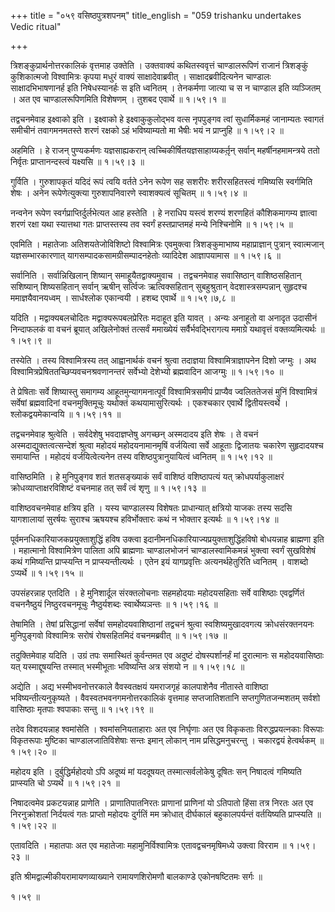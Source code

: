 +++
title = "०५९ वसिष्ठपुत्रशपनम्"
title_english = "059 trishanku undertakes Vedic ritual"

+++


त्रिशङ्कुप्रार्थनोत्तरकालिकं वृत्तमाह उक्तेति । उक्तवाक्यं कथितस्ववृत्तं
चाण्डालरूपिणं राजानं त्रिशङ्कुं कुशिकात्मजो विश्वामित्रः कृपया मधुरं
वाक्यं साक्षादेवाब्रवीत् । साक्षादब्रवीदित्यनेन चाण्डालः
साक्षादभिभाषणानर्ह इति निषेधस्यानर्हः स इति ध्वनितम् । तेनकर्मणा जात्या
च स न चाण्डाल इति व्यञ्जितम् । अत एव चाण्डालरूपिणमिति विशेषणम् । तुशबद
एवार्थे  ॥  १।५९।१  ॥   

  

तद्वचनमेवाह इक्ष्वाको इति । इक्ष्वाको हे इक्ष्वाकुकुलोद्भव वत्स
नृपपुङ्गव त्वां सुधार्मिकमहं जानाम्यतः स्वागतं समीचीनं तवागमनमतस्ते शरणं
रक्षको ऽहं भविष्याम्यतो मा भैषीः भयं न प्राप्नुहि  ॥  १।५९।२  ॥   

  

अहमिति । हे राजन् पुण्यकर्मणः यज्ञसाह्यकरान्
त्वच्चिकीर्षितयज्ञसाहाय्यकर्तृ़न् सर्वान् महर्षीनहमामन्त्रये ततो
निर्वृतः प्राप्तानन्दस्त्वं यक्ष्यसि  ॥  १।५९।३  ॥   

  

गुर्विति । गुरुशापकृतं यदिदं रूपं त्वयि वर्तते ऽनेन रूपेण सह सशरीरः
शरीरसहितस्त्वं गमिष्यसि स्वर्गमिति शेषः । अनेन रूपेणेत्युक्त्या
गुरुशापनिवारणे स्वाशक्यत्वं सूचितम्  ॥  १।५९।४  ॥   

  

नन्वनेन रूपेण स्वर्गप्राप्तिर्दुर्लभेत्यत आह हस्तेति । हे नराधिप यस्त्वं
शरण्यं शरणहितं कौशिकमागम्य ज्ञात्वा शरणं रक्षा यथा स्यात्तथा गतः
प्राप्तस्तस्य तव स्वर्गं हस्तप्राप्तमहं मन्ये निश्चिनोमि  ॥  १।५९।५  ॥   

  

एवमिति । महातेजाः अतिशयतेजोविशिष्टो विश्वामित्रः एवमुक्त्वा
त्रिशङ्कुमाभाष्य महाप्राज्ञान् पुत्रान् स्वात्मजान् यज्ञसम्भारकारणात्
यागसम्पादकसामग्रीसम्पादनहेतोः व्यादिदेश आज्ञापयामास  ॥  १।५९।६  ॥   

  

सर्वानिति । सर्वान्निखिलान् शिष्यान् समाहूयैतद्वाक्यमुवाच । तद्वचनमेवाह
सवासिष्ठान् वाशिष्ठसहितान् सशिष्यान् शिष्यसहितान् सर्वान् ऋषीन्
सर्त्विजः ऋत्विक्सहितान् सुबहुश्रुतान् वेदशास्त्रसम्पन्नान् सुहृदश्च
ममाज्ञयैवानयध्वम् । सार्धश्लोक एकान्वयी । हशब्द एवार्थे  ॥  १।५९।७,८  ॥   

  

यदिति । मद्वाक्यबलचोदितः मद्वाक्यरूपबलप्रेरितः मदाहूत इति यावत् । अन्यः
अनाहूतो वा अनादृत उदासीनं निन्दाफलकं वा वचनं ब्रूयात् अखिलेनोक्तं
तत्सर्वं ममाख्येयं सर्वैर्भवद्भिरागत्य ममाग्रे यथावृत्तं
वक्तव्यमित्यर्थः  ॥  १।५९।९  ॥   

  

तस्येति । तस्य विश्वामित्रस्य तत् आह्वानार्थकं वचनं श्रुत्वा तदाज्ञया
विश्वामित्राज्ञापनेन दिशो जग्मुः । अथ
विश्वामित्रप्रेषिततच्छिप्यवचनश्रवणानन्तरं सर्वेभ्यो देशेभ्यो ब्रह्मवादिन
आजग्मुः  ॥  १।५९।१०  ॥   

  

ते प्रेषिताः सर्वे शिष्यास्तु समागम्य आहूतमुन्यागमनात्पूर्वं
विश्वामित्रसमीपं प्राप्यैव ज्वलिततेजसं मुनिं विश्वामित्रं सर्वेषां
ब्रह्मवादिनां वचनमुक्तिमूचुः यथोक्तं कथयामासुरित्यर्थः । एकश्चकार
एवार्थे द्वितीयस्त्वर्थे । श्लोकद्वयमेकान्वयि  ॥  १।५९।११  ॥   

  

तद्वचनमेवाह श्रुत्वेति । सर्वदेशेषु भवदाज्ञप्तेषु अगच्छन् अस्मदादय इति
शेषः । ते वचनं अस्मदाद्युक्तत्वत्सन्देशं श्रुत्वा महोदयं महोदयनामानमृषिं
वर्जयित्वा सर्वे आहूताः द्विजातयः चकारेण सुहृदादयश्च समायान्ति । महोदयं
वर्जयित्वेत्यनेन तस्य वशिष्ठपुत्रानुयायित्वं ध्वनितम्  ॥  १।५९।१२  ॥   

  

वासिष्ठमिति । हे मुनिपुङ्गव शतं शतसङ्ख्याकं सर्वं वाशिष्ठं वशिष्ठापत्यं
यत् क्रोधपर्याकुलाक्षरं क्रोधव्याप्ताक्षरविशिष्टं वचनमाह तत् सर्वं त्वं
शृणु  ॥  १।५९।१३  ॥   

  

वाशिष्ठवचनमेवाह क्षत्रिय इति । यस्य चाण्डालस्य विशेषतः प्राधान्यात्
क्षत्रियो याजकः तस्य सदसि यागशालायां सुरर्षयः सुराश्च ऋषयश्च
हविर्भोक्तारः कथं न भोक्तार इत्यर्थः  ॥  १।५९।१४  ॥   

  

पूर्वमनधिकारियाजकप्रयुक्ताशुद्धिं हविष उक्त्वा
इदानीमनधिकारियाज्यप्रयुक्ताशुद्धिंहविषो बोधयन्नाह ब्राह्मणा इति ।
महात्मानो विश्वामित्रेण पालिता अपि ब्राह्मणाः चाण्डालभोजनं
चाण्डालस्वामिकमन्नं भुक्त्वा स्वर्गं सुखविशेषं कथं गमिष्यन्ति
प्राप्स्यन्ति न प्राप्स्यन्तीत्यर्थः । एतेन इयं यागप्रवृत्तिः
अत्यनर्थहेतुरिति ध्वनितम् । वाशब्दो ऽप्यर्थे  ॥  १।५९।१५  ॥   

  

उपसंहरन्नाह एतदिति । हे मुनिशार्दूल संरक्तलोचनाः सहमहोदयाः महोदयसहिताः
सर्वे वाशिष्ठाः एवद्वर्णितं वचननैष्ठुयं निष्ठुरवचनमूचुः नैष्ठुर्यशब्दः
स्वार्थेष्यञन्तः  ॥  १।५९।१६  ॥   

  

तेषामिति । तेषां प्रसिद्धानां सर्वेषां समहोदयवाशिष्ठानां तद्वचनं
श्रुत्वा स्वशिष्यमुखादवगत्य क्रोधसंरक्तनयनः मुनिपुङ्गवो विश्वामित्रः
सरोषं रोषसहितमिदं वचनमब्रवीत्  ॥  १।५९।१७  ॥   

  

तदुक्तिमेवाह यदिति । उग्रं तपः समास्थितं कुर्वन्तमत एव अदुष्टं
दोषस्पर्शानर्हं मां दुरात्मानः स महोदयवासिष्ठाः यत् यस्माद्दूषयन्ति
तस्मात् भस्मीभूताः भविष्यन्ति अत्र संशयो न  ॥  १।५९।१८  ॥   

  

अद्येति । अद्य भस्मीभवनोत्तरकाले वैवस्वतक्षयं यमराजगृहं कालपाशेनैव
नीतास्ते वाशिष्ठा भविष्यन्तीत्यनुकृष्यते । वैवस्वतभवनगमनोत्तरकालिकं
वृत्तमाह सप्तजातिशतानि सप्तगुणितजन्मशतम् सर्वशो वासिष्ठाः मृतपाः
श्वपाकाः सन्तु  ॥  १।५९।१९  ॥   

  

तदेव विशदयन्नाह श्वमांसेति । श्वमांसनियताहाराः अत एव निर्घृणाः अत एव
विकृकताः विरुद्धप्रयत्नकाः विरूपाः विकृतरूपाः मुष्टिका
चाण्डालजातिविशेषाः सन्तः इमान् लोकान् नाम प्रसिद्धमनुचरन्तु । चकारद्वयं
हेत्वर्थकम्  ॥  १।५९।२०  ॥   

  

महोदय इति । दुर्बुद्धिर्महोदयो ऽपि अदूष्यं मां यददूषयत्
तस्मात्सर्वलोकेषु दूषितः सन् निषादत्वं गमिष्यति प्राप्स्यति चो ऽप्यर्थे
 ॥  १।५९।२१  ॥   

  

निषादत्वमेव प्रकटयन्नाह प्राणेति । प्राणातिपातनिरतः प्राणानां प्राणिनां
यो ऽतिपातो हिंसा तत्र निरतः अत एव निरनुक्रोशतां निर्दयत्वं गतः प्राप्तो
महोदयः दुर्गतिं मम क्रोधात् दीर्घकालं बहुकालपर्यन्तं वर्तयिष्यति
प्राप्स्यति  ॥  १।५९।२२  ॥   

  

एतावदिति । महातपाः अत एव महातेजाः महामुनिर्विश्वामित्रः
एतावद्वचनमृषिमध्ये उक्त्वा विरराम  ॥  १।५९।२३  ॥   

  

इति श्रीमद्वाल्मीकीयरामायणव्याख्याने रामायणशिरोमणौ बालकाण्डे
एकोनषष्टितमः सर्गः  ॥   

१।५९  ॥   

  


